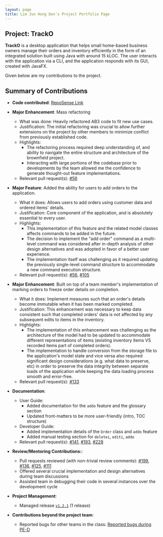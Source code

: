 ```yaml
---
layout: page
title: Lim Jun Hong Don's Project Portfolio Page
---
```


## Project: TrackO

**TrackO** is a desktop application that helps small home-based business owners manage their orders and inventory efficiently
in the form of an integrated solution built using Java with around 15 kLOC. The user interacts with the application via a 
CLI, and the application responds with its GUI, created with JavaFX.

Given below are my contributions to the project.

## Summary of Contributions

  * **Code contributed**: [RepoSense Link](https://nus-cs2103-ay2223s1.github.io/tp-dashboard/?search=donljh&breakdown=true)

  * **Major Enhancement**: Mass refactoring
    * What was done: Heavily refactored AB3 code to fit new use cases.
    * Justification: The initial refactoring was crucial to allow further extensions on the project by other members to minimize conflict from previously established code.
    * Highlights: 
      * The refactoring process required deep understanding of, and ability to navigate the entire structure and architecture of the brownfield project.
      * Interacting with large portions of the codebase prior to developments by the team allowed me the confidence to generate thought-out feature implementations.
    * Relevant pull request(s): [#56](https://github.com/AY2223S1-CS2103T-W15-3/tp/pull/56)

  * **Major Feature**: Added the ability for users to add orders to the application.
    * What it does: Allows users to add orders using customer data and ordered items' details.
    * Justification: Core component of the application, and is absolutely essential to every user.
    * Highlights: 
      * This implementation of this feature and the related model classes affects commands to be added in the future. 
      * The decision to implement the "add order" command as a multi-level command was considered after in-depth analysis of other design alternatives and was adopted in favor of a better user experience. 
      * The implementation itself was challenging as it required updating the previously single-level command structure to accommodate a new command execution structure.
    * Relevant pull request(s): [#56](https://github.com/AY2223S1-CS2103T-W15-3/tp/pull/56), [#105](https://github.com/AY2223S1-CS2103T-W15-3/tp/pull/105)
    
  * **Major Enhancement**: Built on top of a team member's implementation of marking orders to freeze order details on completion.
    * What it does: Implement measures such that an order's details become immutable when it has been marked completed.
    * Justification: This enhancement was necessary to keep data consistent such that completed orders' data is not affected by any subsequent edits to items in the inventory.
    * Highlights: 
      * The implementation of this enhancement was challenging as the architecture of the model had to be updated to accommodate different representations of items (existing inventory items VS recorded items part of completed orders).
      * The implementation to handle conversion from the storage file to the application's model state and vice versa also required significant design considerations (e.g. what data to preserve, etc) in order to preserve the data integrity between separate loads of the application while keeping the data loading process smooth and error-free.
    * Relevant pull request(s): [#133](https://github.com/AY2223S1-CS2103T-W15-3/tp/pull/133)

  * **Documentation**:
    * User Guide:
      * Added documentation for the `addo` feature and the glossary section
      * Updated front-matters to be more user-friendly (intro, TOC structure)
    * Developer Guide:
      * Added implementation details of the `Order` class and `addo` feature
      * Added manual testing section for `deletei`, `editi`, `addo`
    * Relevant pull request(s): [#141](https://github.com/AY2223S1-CS2103T-W15-3/tp/pull/141), [#193](https://github.com/AY2223S1-CS2103T-W15-3/tp/pull/193), [#228](https://github.com/AY2223S1-CS2103T-W15-3/tp/pull/228)

  * **Review/Mentoring Contributions:**:
    * Pull requests reviewed (with non-trivial review comments): [#199](https://github.com/AY2223S1-CS2103T-W15-3/tp/pull/199), [#136](https://github.com/AY2223S1-CS2103T-W15-3/tp/pull/136), [#125](https://github.com/AY2223S1-CS2103T-W15-3/tp/pull/125), [#111](https://github.com/AY2223S1-CS2103T-W15-3/tp/pull/111)  
    * Offered several crucial implementation and design alternatives during team discussions 
    * Assisted team in debugging their code in several instances over the development cycle

  * **Project Management**:
    * Managed release [`v1.2.1`](https://github.com/AY2223S1-CS2103T-W15-3/tp/releases/tag/v0.1) (1 release)

  * **Contributions beyond the project team**:
    * Reported bugs for other teams in the class: [Reported bugs during PE-D](https://github.com/donljh/ped/issues)
